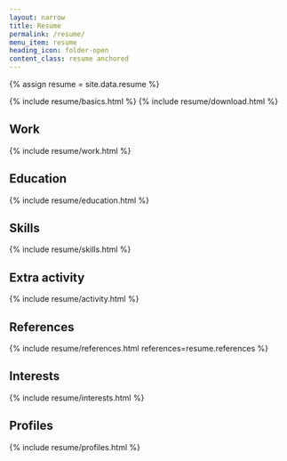 ```yaml
---
layout: narrow
title: Resume
permalink: /resume/
menu_item: resume
heading_icon: folder-open
content_class: resume anchored
---
```


{% assign resume = site.data.resume %}

{% include resume/basics.html %}
{% include resume/download.html %}

## Work
{% include resume/work.html %}

## Education
{% include resume/education.html %}

## Skills
{% include resume/skills.html %}

## Extra activity
{% include resume/activity.html %}

## References
{% include resume/references.html references=resume.references %}

## Interests
{% include resume/interests.html %}

## Profiles
{% include resume/profiles.html %}
